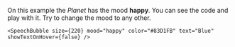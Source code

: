 On this example the _Planet_ has the mood <b>happy</b>. You can see the code and play with it. Try to change the mood to any other.

```
<SpeechBubble size={220} mood="happy" color="#83D1FB" text="Blue" showTextOnHover={false} />
```
